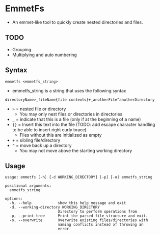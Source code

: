 # EmmetFs
* An emmet-like tool to quickly create nested directories and files.

## TODO
* Grouping
* Multiplying and auto numbering

## Syntax
```
emmetfs <emmetfs_string>
```
* emmetfs_string is a string that uses the following syntax
```
directoryName>_fileName{file contents}+_anotherFile^anotherDirectory
```
* `>` = nested file or directory
    * You may only nest files or directories in directories
* `_` = indicate that this is a file (only if at the beginning of a name)
* `{}` = Insert this text into the file (TODO: add escape character handling to be able to insert right curly brace)
    * Files without this are initialized as empty
* `+` = sibling file/directory
* `^` = move back up a directory
    * You may not move above the starting working directory

## Usage
```
usage: emmetfs [-h] [-d WORKING_DIRECTORY] [-p] [-o] emmetfs_string

positional arguments:
  emmetfs_string

options:
  -h, --help            show this help message and exit
  -d, --working-directory WORKING_DIRECTORY
                        Directory to perform operations from
  -p, --print-tree      Print the parsed file structure and exit.
  -o, --overwrite       Overwrite existing files/directories with
                        naming conflicts instead of throwing an
                        error.
```


